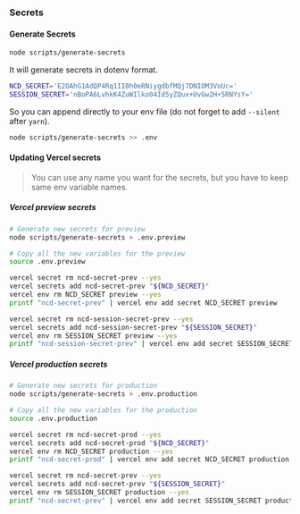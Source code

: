 ### Secrets

#### Generate Secrets

```bash
node scripts/generate-secrets
```

It will generate secrets in dotenv format.

```bash
NCD_SECRET='E2OAhG1AdQP4Rq1II0h0eRNiygdbfMQj7DNIOM3VoUc='
SESSION_SECRET='nBoPA6LvhkK4ZuWIlko04Id5yZQux+UvGw2H+5RNYsY='
```

So you can append directly to your env file (do not forget to add `--silent` after `yarn`).

```bash
node scripts/generate-secrets >> .env
```

#### Updating Vercel secrets

> You can use any name you want for the secrets, but you have to keep same env
> variable names.

##### Vercel preview secrets

```bash
# Generate new secrets for preview
node scripts/generate-secrets > .env.preview

# Copy all the new variables for the preview
source .env.preview

vercel secret rm ncd-secret-prev --yes
vercel secrets add ncd-secret-prev "${NCD_SECRET}"
vercel env rm NCD_SECRET preview --yes
printf "ncd-secret-prev" | vercel env add secret NCD_SECRET preview

vercel secret rm ncd-session-secret-prev --yes
vercel secrets add ncd-session-secret-prev "${SESSION_SECRET}"
vercel env rm SESSION_SECRET preview --yes
printf "ncd-session-secret-prev" | vercel env add secret SESSION_SECRET preview
```

##### Vercel production secrets

```bash
# Generate new secrets for production
node scripts/generate-secrets > .env.production

# Copy all the new variables for the production
source .env.production

vercel secret rm ncd-secret-prod --yes
vercel secrets add ncd-secret-prod "${NCD_SECRET}"
vercel env rm NCD_SECRET production --yes
printf "ncd-secret-prod" | vercel env add secret NCD_SECRET production

vercel secret rm ncd-secret-prev --yes
vercel secrets add ncd-secret-prev "${SESSION_SECRET}"
vercel env rm SESSION_SECRET production --yes
printf "ncd-secret-prev" | vercel env add secret SESSION_SECRET production
```
